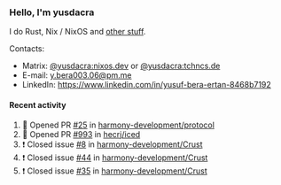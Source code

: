 ### Hello, I'm yusdacra

I do Rust, Nix / NixOS and [other stuff](https://yusdacra.gitlab.io/about).

Contacts:
- Matrix: [@yusdacra:nixos.dev](https://matrix.to/#/@yusdacra:nixos.dev) or [@yusdacra:tchncs.de](https://matrix.to/#/@yusdacra:tchncs.de)
- E-mail: y.bera003.06@pm.me
- LinkedIn: https://www.linkedin.com/in/yusuf-bera-ertan-8468b7192

#### Recent activity

<!--START_SECTION:activity-->
1. 💪 Opened PR [#25](https://github.com/harmony-development/protocol/pull/25) in [harmony-development/protocol](https://github.com/harmony-development/protocol)
2. 💪 Opened PR [#993](https://github.com/hecrj/iced/pull/993) in [hecrj/iced](https://github.com/hecrj/iced)
3. ❗️ Closed issue [#8](https://github.com/harmony-development/Crust/issues/8) in [harmony-development/Crust](https://github.com/harmony-development/Crust)
4. ❗️ Closed issue [#44](https://github.com/harmony-development/Crust/issues/44) in [harmony-development/Crust](https://github.com/harmony-development/Crust)
5. ❗️ Closed issue [#35](https://github.com/harmony-development/Crust/issues/35) in [harmony-development/Crust](https://github.com/harmony-development/Crust)
<!--END_SECTION:activity-->
